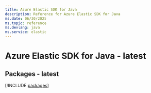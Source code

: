 ```yaml
---
title: Azure Elastic SDK for Java
description: Reference for Azure Elastic SDK for Java
ms.date: 06/30/2025
ms.topic: reference
ms.devlang: java
ms.service: elastic
---
```

# Azure Elastic SDK for Java - latest
## Packages - latest
[!INCLUDE [packages](elastic-index.md)]